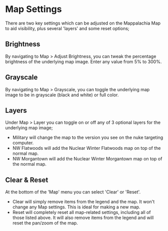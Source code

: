 # Map Settings

There are two key settings which can be adjusted on the Mappalachia Map to aid visibility, plus several 'layers' and some reset options;

## Brightness
By navigating to Map > Adjust Brightness, you can tweak the percentage brightness of the underlying map image. Enter any value from 5% to 300%.

## Grayscale
By navigating to Map > Grayscale, you can toggle the underlying map image to be in grayscale (black and white) or full color.

## Layers
Under Map > Layer you can toggle on or off any of 3 optional layers for the underlying map image;
* Military will change the map to the version you see on the nuke targeting computer.
* NW Flatwoods will add the Nuclear Winter Flatwoods map on top of the normal map.
* NW Morgantown will add the Nuclear Winter Morgantown map on top of the normal map.

## Clear & Reset
At the bottom of the 'Map' menu you can select 'Clear' or 'Reset'.<br/>
* Clear will simply remove items from the legend and the map. It won't change any Map settings. This is ideal for making a new map.
* Reset will completely reset all map-related settings, including all of those listed above. It will also remove items from the legend and will reset the pan/zoom of the map.
